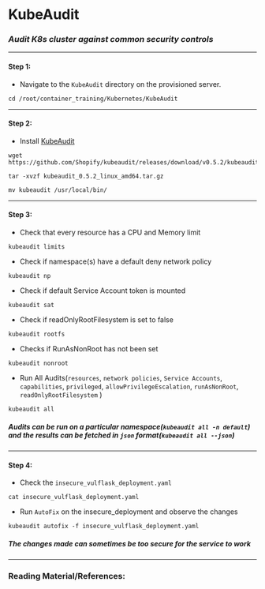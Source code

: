 # **KubeAudit**


### *Audit K8s cluster against common security controls*

-------

#### Step 1:

* Navigate to the `KubeAudit` directory on the provisioned server.

```commandline
cd /root/container_training/Kubernetes/KubeAudit
```

-------

#### Step 2:

* Install [KubeAudit](https://github.com/Shopify/kubeaudit)

```commandline
wget https://github.com/Shopify/kubeaudit/releases/download/v0.5.2/kubeaudit_0.5.2_linux_amd64.tar.gz

tar -xvzf kubeaudit_0.5.2_linux_amd64.tar.gz

mv kubeaudit /usr/local/bin/
```

-------

#### Step 3:

* Check that every resource has a CPU and Memory limit

```commandline
kubeaudit limits
```

* Check if namespace(s) have a default deny network policy 

```commandline
kubeaudit np
```

* Check if default Service Account token is mounted

```commandline
kubeaudit sat
```

* Check if readOnlyRootFilesystem is set to false

```commandline
kubeaudit rootfs
```

* Checks if RunAsNonRoot has not been set

```commandline
kubeaudit nonroot
```

* Run All Audits(`resources`, `network policies`, `Service Accounts`, `capabilities`, `privileged`, `allowPrivilegeEscalation`, `runAsNonRoot`, `readOnlyRootFilesystem` )

```commandline
kubeaudit all
```

#####  **Audits can be run on a particular namespace(`kubeaudit all -n default`) and the results can be fetched in `json` format(`kubeaudit all --json`)**

-------

#### Step 4:

* Check the `insecure_vulflask_deployment.yaml`

```commandline
cat insecure_vulflask_deployment.yaml
```

* Run `AutoFix` on the insecure_deployment and observe the changes

```commandline
kubeaudit autofix -f insecure_vulflask_deployment.yaml
```

#####  **The changes made can sometimes be too secure for the service to work**

---------

### Reading Material/References:

